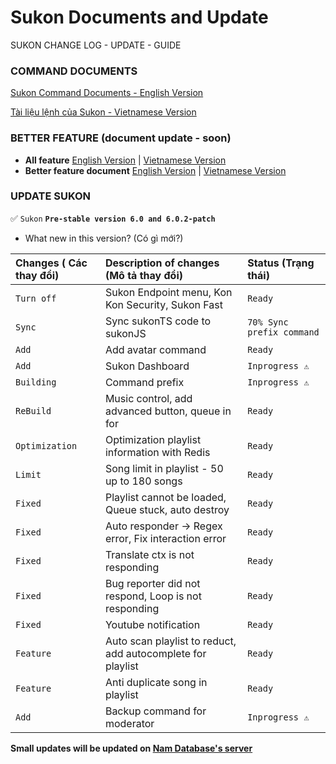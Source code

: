 # Sukon Documents and Update

SUKON CHANGE LOG - UPDATE - GUIDE

### COMMAND DOCUMENTS

[Sukon Command Documents - English Version](https://github.com/Fubuki-World0510/sukon-change-log/blob/sukon-5.5.0-beta/command-document-en.md)

[Tài liệu lệnh của Sukon - Vietnamese Version](https://github.com/Fubuki-World0510/sukon-change-log/blob/sukon-5.5.0-beta/command-document-vi.md)

### BETTER FEATURE (document update - soon)

- **All feature**
  [English Version]() |
  [Vietnamese Version]()
- **Better feature document**
  [English Version]() |
  [Vietnamese Version]()

### UPDATE SUKON

✅ `Sukon` **`Pre-stable version 6.0 and 6.0.2-patch`**

- What new in this version? (Có gì mới?)

| Changes ( Các thay đổi) | Description of changes (Mô tả thay đổi)                     | Status (Trạng thái)       |
| :---------------------- | :---------------------------------------------------------- | :------------------------ |
| `Turn off`              | Sukon Endpoint menu, Kon Kon Security, Sukon Fast           | `Ready`                   |
| `Sync`                  | Sync sukonTS code to sukonJS                                | `70% Sync prefix command` |
| `Add`                   | Add avatar command                                          | `Ready`                   |
| `Add`                   | Sukon Dashboard                                             | `Inprogress ⚠`            |
| `Building`              | Command prefix                                              | `Inprogress ⚠`            |
| `ReBuild`               | Music control, add advanced button, queue in for            | `Ready`                   |
| `Optimization`          | Optimization playlist information with Redis                | `Ready`                   |
| `Limit`                 | Song limit in playlist - 50 up to 180 songs                 | `Ready`                   |
| `Fixed`                 | Playlist cannot be loaded, Queue stuck, auto destroy        | `Ready`                   |
| `Fixed`                 | Auto responder -> Regex error, Fix interaction error        | `Ready`                   |
| `Fixed`                 | Translate ctx is not responding                             | `Ready`                   |
| `Fixed`                 | Bug reporter did not respond, Loop is not responding        | `Ready`                   |
| `Fixed`                 | Youtube notification                                        | `Ready`                   |
| `Feature`               | Auto scan playlist to reduct, add autocomplete for playlist | `Ready`                   |
| `Feature`               | Anti duplicate song in playlist                             | `Ready`                   |
| `Add`                   | Backup command for moderator                                | `Inprogress ⚠`            |

**Small updates will be updated on [Nam Database's server](https://discord.gg/4avukvUBFM)**
